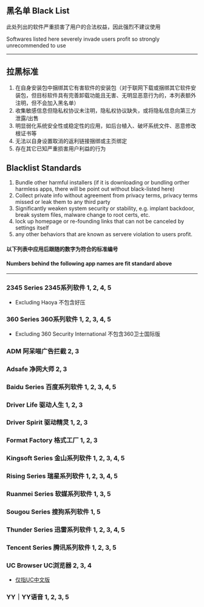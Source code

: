 ## 黑名单   Black List

此处列出的软件严重损害了用户的合法权益，因此强烈不建议使用

Softwares listed here severely invade users profit so strongly unrecommended to use

---

## 拉黑标准

1. 在自身安装包中捆绑其它有害软件的安装包（对于联网下载或捆绑其它软件安装包，但目标软件具有完善卸载功能且无害、无明显恶意行为的，本列表额外注明，但不会加入黑名单）
2. 收集敏感信息但隐私权协议未注明，隐私权协议缺失，或将隐私信息向第三方泄露/出售
3. 明显弱化系统安全性或稳定性的应用，如后台植入、破坏系统文件、恶意修改根证书等
4. 无法以自身设置取消的返利链接捆绑或主页绑定
5. 存在其它已知严重损害用户利益的行为

## Blacklist Standards

1. Bundle other harmful installers \(if it is downloading or bundling orther harmless apps, there will be point out without black-listed here\)
2. Collect private info without agreement from privacy terms, privacy terms missed or leak them to any third party
3. Significantly weaken system security or stability, e.g. implant backdoor, break system files, malware change to root certs, etc.
4. lock up homepage or re-founding links that can not be canceled by settings itself
5. any other behaviors that are known as servere violation to users profit.

#### 以下列表中应用后跟随的数字为符合的标准编号

#### Numbers behind the following app names are fit standard above

---

### 2345 Series   2345系列软件   1, 2, 4, 5

* Excluding Haoya   不包含好压

### 360 Series   360系列软件   1, 2, 3, 4, 5

* Excluding 360 Security International   不包含360卫士国际版

### ADM   阿呆喵广告拦截   2, 3

### Adsafe   净网大师   2, 3

### Baidu Series   百度系列软件   1, 2, 3, 4, 5

### Driver Life   驱动人生   1, 2, 3

### Driver Spirit   驱动精灵   1, 2, 3

### Format Factory   格式工厂   1, 2, 3

### Kingsoft Series  金山系列软件   1, 2, 3, 4, 5

### Rising Series   瑞星系列软件   1, 2, 3, 4, 5

### Ruanmei Series   软媒系列软件   1, 3, 5

### Sougou Series   搜狗系列软件   1, 5

### Thunder Series   迅雷系列软件   1, 2, 3, 4, 5

### Tencent Series   腾讯系列软件   1, 2, 3, 5

### UC Browser   UC浏览器   2, 3, 4

* [仅指UC中文版](http://www.uc.cn/)

### YY｜YY语音   1, 2, 3, 5



